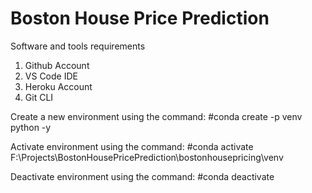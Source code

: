 # Boston House Price Prediction

Software and tools requirements

1. Github Account
2. VS Code IDE
3. Heroku Account
4. Git CLI


Create a new environment using the command:
    #conda create -p venv python -y

Activate environment using the command:
    #conda activate F:\Projects\BostonHousePricePrediction\bostonhousepricing\venv

Deactivate environment using the command:
    #conda deactivate
